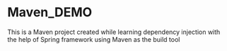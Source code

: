 # Maven_DEMO
This is a Maven project created while learning dependency injection with the help of Spring framework using Maven as the build tool
